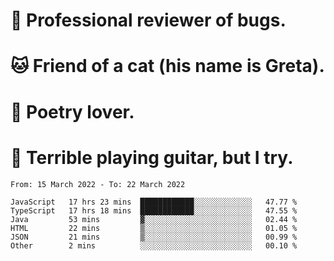 # 🐛 Professional reviewer of bugs.
# 🐱 Friend of a cat (his name is Greta).
# 📜 Poetry lover.
# 🎸 Terrible playing guitar, but I try.

<!--START_SECTION:waka-->

```text
From: 15 March 2022 - To: 22 March 2022

JavaScript   17 hrs 23 mins  ████████████░░░░░░░░░░░░░   47.77 %
TypeScript   17 hrs 18 mins  ████████████░░░░░░░░░░░░░   47.55 %
Java         53 mins         ▓░░░░░░░░░░░░░░░░░░░░░░░░   02.44 %
HTML         22 mins         ▒░░░░░░░░░░░░░░░░░░░░░░░░   01.05 %
JSON         21 mins         ▒░░░░░░░░░░░░░░░░░░░░░░░░   00.99 %
Other        2 mins          ░░░░░░░░░░░░░░░░░░░░░░░░░   00.10 %
```

<!--END_SECTION:waka-->
